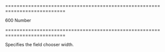 ===========================================================================
<!--default-->600<!--/default-->
<!--type-->Number<!--/type-->
===========================================================================

<!--shortDescription-->
Specifies the field chooser width.
<!--/shortDescription-->

<!--fullDescription-->

<!--/fullDescription-->